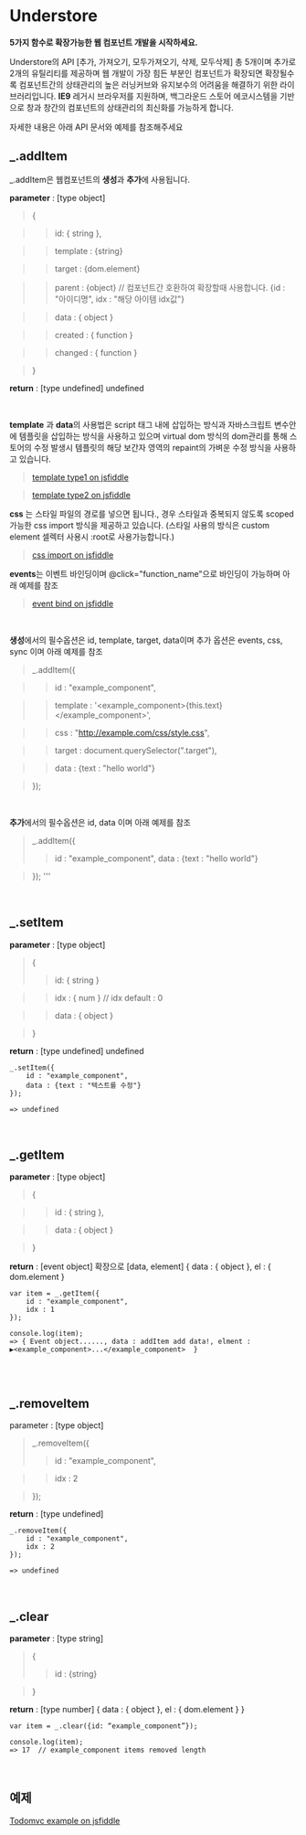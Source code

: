 # Understore

**5가지 함수로 확장가능한 웹 컴포넌트 개발을 시작하세요.**

Understore의 API [추가, 가져오기, 모두가져오기, 삭제, 모두삭제] 총 5개이며 추가로 2개의 유틸리티를 제공하며 웹 개발이 가장 힘든 부분인 컴포넌트가 확장되면 확장될수록 컴포넌트간의 상태관리의 높은 러닝커브와 유지보수의 어려움을 해결하기 위한 라이브러리입니다. **IE9** 레거시 브라우저를 지원하며, 백그라운드 스토어 에코시스템을 기반으로 창과 창간의 컴포넌트의 상태관리의 최신화를 가능하게 합니다.

자세한 내용은 아래 API 문서와 예제를 참조해주세요

## _.addItem

_.addItem은 웹컴포넌트의 **생성**과 **추가**에 사용됩니다.


**parameter** : [type object]

>	{

>>	id: { string },

>>	template : {string}

>>	target : {dom.element}

>>  parent : {object} // 컴포넌트간 호환하여 확장할때 사용합니다. {id : "아이디명", idx : "해당 아이템 idx값"}

>>	data : { object }

>>	created : { function }

>>	changed : { function }

>}

**return** : [type undefined]
undefined

&nbsp;



**template** 과 **data**의 사용법은 script 태그 내에 삽입하는 방식과 자바스크립트 변수안에 템플릿을 삽입하는 방식을 사용하고 있으며 virtual dom 방식의 dom관리를 통해 스토어의 수정 발생시 템플릿의 해당 보간자 영역의 repaint의 가벼운 수정 방식을 사용하고 있습니다.

> [template type1 on jsfiddle](https://jsfiddle.net/understore/xjgxouLa/)

> [template type2 on jsfiddle](https://jsfiddle.net/understore/bzvxvL1w/)


**css** 는 스타일 파일의 경로를 넣으면 됩니다., 경우 스타일과 중복되지 않도록 scoped 가능한 css import 방식을 제공하고 있습니다. (스타일 사용의 방식은 custom element 셀렉터 사용시 :root로 사용가능합니다.)

>[css import on jsfiddle](https://jsfiddle.net/understore/4y78mtpj/)


**events**는 이벤트 바인딩이며 @click="function_name"으로 바인딩이 가능하며 아래 예제를 참조

>[event bind on jsfiddle](https://jsfiddle.net/understore/z8c9ngku/)

&nbsp;

**생성**에서의 필수옵션은 id, template, target, data이며
추가 옵션은 events, css, sync 이며 아래 예제를 참조


>_.addItem({ 

>>id : "example_component", 

>>template : '<example_component><span>{this.text}</span></example_component>',

>>css : "http://example.com/css/style.css",

>>target : document.querySelector(".target"), 

>>data : {text : "hello world"} 

>});

&nbsp;

**추가**에서의 필수옵션은 id, data 이며 아래 예제를 참조

>_.addItem({ 
>>id : "example_component", 
>>data : {text : "hello world"} 

>});
'''

&nbsp;

## _.setItem

**parameter** : [type object]
>	{
>> id: { string }

>>	idx : { num } // idx default : 0

>> data : { object }

>}

**return** : [type undefined]
undefined





```
_.setItem({ 
	id : "example_component", 
	data : {text : "텍스트를 수정"} 
});

=> undefined
```
&nbsp;

## _.getItem


**parameter** : [type object]
> {

>> id : { string },

>> data : { object }

>}

**return** : [event object] 확장으로 [data, element]
{
	data : { object },
	el : { dom.element 
}

```
var item = _.getItem({
	id : "example_component",
	idx : 1
});
  
console.log(item);
=> { Event object......, data : addItem add data!, elment : ▶<example_component>...</example_component>  }


```



&nbsp;
## _.removeItem



parameter : [type object]

>_.removeItem({ 
>>id : "example_component", 

>>idx : 2

>});

**return** : [type undefined]

```
_.removeItem({ 
	id : "example_component", 
	idx : 2
});

=> undefined
```

&nbsp;

## _.clear

**parameter** : [type string]
>{
>> id : {string}

>}

**return** : [type number]
{
	data : { object },
	el : { dom.element }
}


```
var item = _.clear({id: “example_component”});

console.log(item);
=> 17  // example_component items removed length
```
&nbsp;




## 예제

[Todomvc example on jsfiddle](https://jsfiddle.net/understore/x2seku4z/)